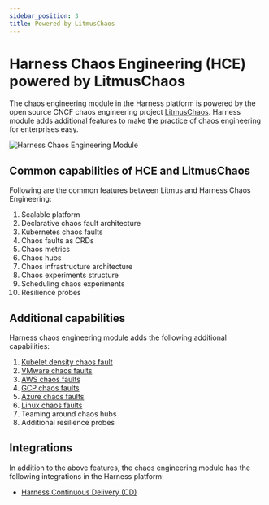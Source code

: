 ```yaml
---
sidebar_position: 3
title: Powered by LitmusChaos
---
```

# Harness Chaos Engineering (HCE) powered by LitmusChaos

The chaos engineering module in the Harness platform is powered by the open source CNCF chaos engineering project [LitmusChaos](https://github.com/litmuschaos/litmus). Harness module adds additional features to make the practice of chaos engineering for enterprises easy.

![Harness Chaos Engineering Module](./static/overview/HCE-image.png)

## Common capabilities of HCE and LitmusChaos
Following are the common features between Litmus and Harness Chaos Engineering:

1. Scalable platform
2. Declarative chaos fault architecture
3. Kubernetes chaos faults
4. Chaos faults as CRDs
5. Chaos metrics
6. Chaos hubs
7. Chaos infrastructure architecture
8. Chaos experiments structure
9. Scheduling chaos experiments
10. Resilience probes

## Additional capabilities

Harness chaos engineering module adds the following additional capabilities:

1. [Kubelet density chaos fault](../technical-reference/chaos-faults/kube-resilience/kubelet-density)
2. [VMware chaos faults](../technical-reference/chaos-faults/vmware/)
3. [AWS chaos faults](../technical-reference/chaos-faults/aws/)
4. [GCP chaos faults](../technical-reference/chaos-faults/gcp/)
5. [Azure chaos faults](../technical-reference/chaos-faults/azure/)
6. [Linux chaos faults](../technical-reference/chaos-faults/linux/)
7. Teaming around chaos hubs
8. Additional resilience probes

## Integrations

In addition to the above features, the chaos engineering module has the following integrations in the Harness platform:

- [Harness Continuous Delivery (CD)](/tutorials/chaos-experiments/integration-with-harness-cd)

